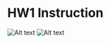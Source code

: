 HW1 Instruction
================

![Alt text](../HW1_fb55/screenShots/setup_env.png)
![Alt text](../HW1_fb55/screenShots/fbianco_bash.png)
